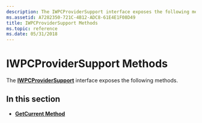 ```yaml
---
description: The IWPCProviderSupport interface exposes the following methods.
ms.assetid: A7282350-721C-4B12-ADC8-61E4E1F08D49
title: IWPCProviderSupport Methods
ms.topic: reference
ms.date: 05/31/2018
---
```


# IWPCProviderSupport Methods

The [**IWPCProviderSupport**](/windows/desktop/api/Wpcapi/nn-wpcapi-iwpcprovidersupport) interface exposes the following methods.

## In this section

-   [**GetCurrent Method**](/windows/desktop/api/Wpcapi/nf-wpcapi-iwpcprovidersupport-getcurrent)

 

 



